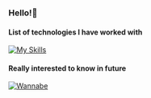 ### Hello!👋

#### List of technologies I have worked with
[![My Skills](https://skillicons.dev/icons?i=java,kotlin,spring,gradle,maven,hibernate,cs,dotnet,js,nodejs,express,mongodb,py,fastapi,bots,redis,sqlite,postgres,mysql,wasm,html,css,md,latex,visualstudio,vscode,idea,git,github,gitlab,heroku,docker,nginx,linux,bash,powershell,stackoverflow)](https://skillicons.dev)

#### Really interested to know in future
[![Wannabe](https://skillicons.dev/icons?i=scala,clojure,haskell,cloudflare,ocaml,githubactions,go,ktor,kubernetes,angular,graphql)](https://skillicons.dev)

<!--
**bee-joo/bee-joo** is a ✨ _special_ ✨ repository because its `README.md` (this file) appears on your GitHub profile.

Here are some ideas to get you started:

- 🔭 I’m currently working on ...
- 🌱 I’m currently learning ...
- 👯 I’m looking to collaborate on ...
- 🤔 I’m looking for help with ...
- 💬 Ask me about ...
- 📫 How to reach me: ...
- 😄 Pronouns: ...
- ⚡ Fun fact: ...
-->
